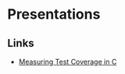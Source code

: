 # Presentations

## Links
 * [Measuring Test Coverage in C](https://akafael.github.io/presentations/c-coverage-demo/)

